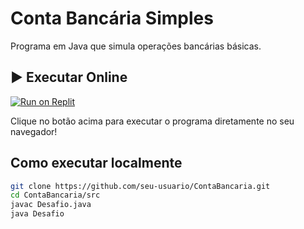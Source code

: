 # Conta Bancária Simples

Programa em Java que simula operações bancárias básicas.

## ▶️ Executar Online
[![Run on Replit](https://replit.com/badge/github/seu-usuario/ContaBancaria)](https://replit.com/new/github/seu-usuario/ContaBancaria)

Clique no botão acima para executar o programa diretamente no seu navegador!

## Como executar localmente
```bash
git clone https://github.com/seu-usuario/ContaBancaria.git
cd ContaBancaria/src
javac Desafio.java
java Desafio
